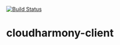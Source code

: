 [![Build Status](https://travis-ci.org/cloudiator/cloudharmony-client.svg?branch=master)](https://travis-ci.org/cloudiator/cloudharmony-client)

# cloudharmony-client
